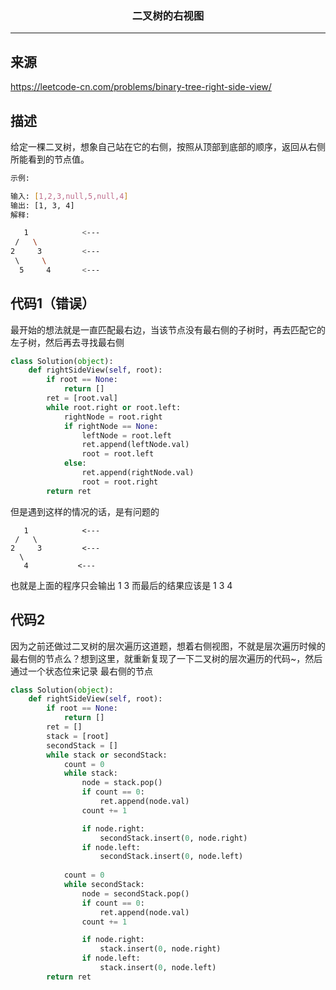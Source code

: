 ### <center>二叉树的右视图
***
## 来源

https://leetcode-cn.com/problems/binary-tree-right-side-view/

## 描述

给定一棵二叉树，想象自己站在它的右侧，按照从顶部到底部的顺序，返回从右侧所能看到的节点值。

```bash
示例:

输入: [1,2,3,null,5,null,4]
输出: [1, 3, 4]
解释:

   1            <---
 /   \
2     3         <---
 \     \
  5     4       <---
```



## 代码1（错误）

最开始的想法就是一直匹配最右边，当该节点没有最右侧的子树时，再去匹配它的左子树，然后再去寻找最右侧

```python
class Solution(object):
    def rightSideView(self, root):
        if root == None:
            return []
        ret = [root.val]
        while root.right or root.left:
            rightNode = root.right
            if rightNode == None:
                leftNode = root.left
                ret.append(leftNode.val)
                root = root.left
            else:
                ret.append(rightNode.val)
                root = root.right
        return ret
```

但是遇到这样的情况的话，是有问题的

```
   1            <---
 /   \
2     3         <---
  \    
   4           <---
```

也就是上面的程序只会输出  1 3  而最后的结果应该是  1 3 4

## 代码2

因为之前还做过二叉树的层次遍历这道题，想着右侧视图，不就是层次遍历时候的最右侧的节点么？想到这里，就重新复现了一下二叉树的层次遍历的代码~，然后通过一个状态位来记录 最右侧的节点

```python
class Solution(object):
    def rightSideView(self, root):
        if root == None:
            return []
        ret = []
        stack = [root]
        secondStack = []
        while stack or secondStack:
            count = 0
            while stack:
                node = stack.pop()
                if count == 0:
                    ret.append(node.val)
                count += 1

                if node.right:
                    secondStack.insert(0, node.right)
                if node.left:
                    secondStack.insert(0, node.left)
            
            count = 0
            while secondStack:
                node = secondStack.pop()
                if count == 0:
                    ret.append(node.val)
                count += 1

                if node.right:
                    stack.insert(0, node.right)                
                if node.left:
                    stack.insert(0, node.left)
        return ret
```

